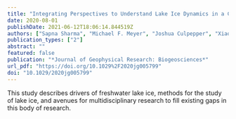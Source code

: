 ```yaml
---
title: "Integrating Perspectives to Understand Lake Ice Dynamics in a Changing World"
date: 2020-08-01
publishDate: 2021-06-12T18:06:14.844519Z
authors: ["Sapna Sharma", "Michael F. Meyer", "Joshua Culpepper", "Xiao Yang", "Stephanie Hampton", "Stella A. Berger", "Matthew R. Brousil", "Steven C. Fradkin", "Scott N. Higgins", "Kathi Jo Jankowski", "Georgiy Kirillin", "Adrianne P. Smits", "Emily C. Whitaker", "Foad Yousef", "Shuai Zhang"]
publication_types: ["2"]
abstract: ""
featured: false
publication: "*Journal of Geophysical Research: Biogeosciences*"
url_pdf: "https://doi.org/10.1029%2F2020jg005799"
doi: "10.1029/2020jg005799"
---
```


This study describes drivers of freshwater lake ice, methods for the study of lake ice, and avenues for multidisciplinary research to fill existing gaps in this body of research.